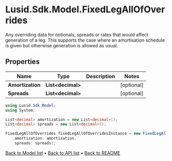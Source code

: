 # Lusid.Sdk.Model.FixedLegAllOfOverrides
Any overriding data for notionals, spreads or rates that would affect generation of a leg.  This supports the case where an amortisation schedule is given but otherwise generation is allowed as usual.

## Properties

Name | Type | Description | Notes
------------ | ------------- | ------------- | -------------
**Amortization** | **List&lt;decimal&gt;** |  | [optional] 
**Spreads** | **List&lt;decimal&gt;** |  | [optional] 

```csharp
using Lusid.Sdk.Model;
using System;

List<decimal> amortization = new List<decimal>();
List<decimal> spreads = new List<decimal>();

FixedLegAllOfOverrides fixedLegAllOfOverridesInstance = new FixedLegAllOfOverrides(
    amortization: amortization,
    spreads: spreads);
```

[Back to Model list](../README.md#documentation-for-models) &#8226; [Back to API list](../README.md#documentation-for-api-endpoints) &#8226; [Back to README](../README.md)
